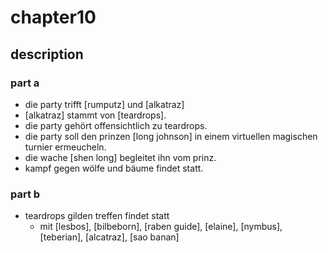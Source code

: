# chapter10

## description

### part a

* die party trifft [rumputz] und [alkatraz]
* [alkatraz] stammt von [teardrops].
* die party gehört offensichtlich zu teardrops.
* die party soll den prinzen [long johnson] in einem virtuellen magischen turnier ermeucheln.
* die wache [shen long] begleitet ihn vom prinz.
* kampf gegen wölfe und bäume findet statt.

### part b

* teardrops gilden treffen findet statt
  * mit [lesbos], [bilbeborn], [raben guide], [elaine], [nymbus], [teberian], [alcatraz], [sao banan]
